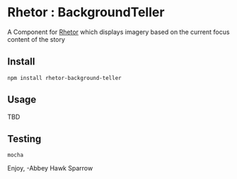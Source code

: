 Rhetor : BackgroundTeller
==============
A Component for [Rhetor](https://www.npmjs.com/package/rhetor) which displays imagery based on the current focus content of the story

Install
-------

    npm install rhetor-background-teller

Usage
-----

TBD

Testing
-------

    mocha

Enjoy,
-Abbey Hawk Sparrow
